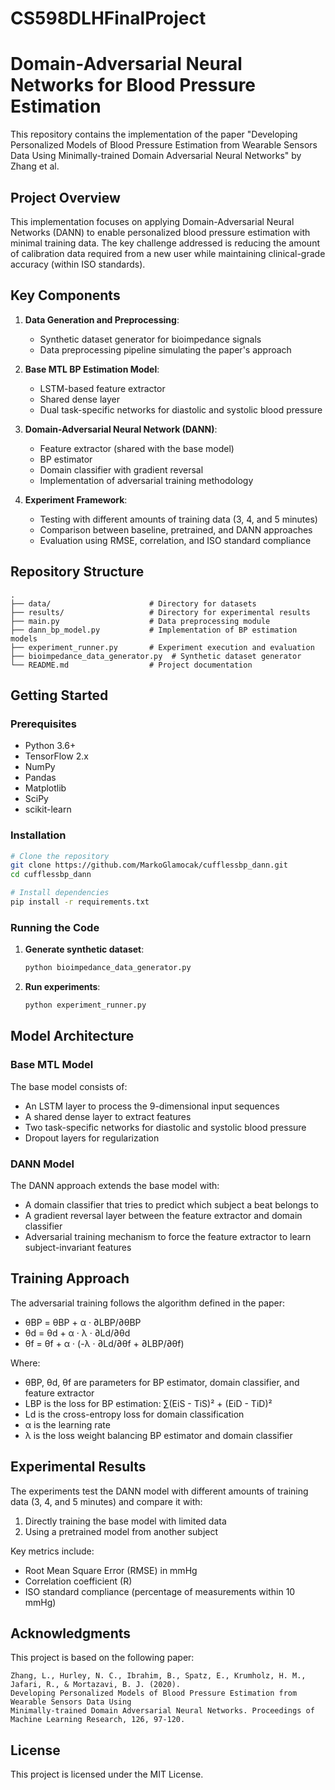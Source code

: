 # CS598DLHFinalProject

# Domain-Adversarial Neural Networks for Blood Pressure Estimation

This repository contains the implementation of the paper "Developing Personalized Models of Blood Pressure Estimation from Wearable Sensors Data Using Minimally-trained Domain Adversarial Neural Networks" by Zhang et al.

## Project Overview

This implementation focuses on applying Domain-Adversarial Neural Networks (DANN) to enable personalized blood pressure estimation with minimal training data. The key challenge addressed is reducing the amount of calibration data required from a new user while maintaining clinical-grade accuracy (within ISO standards).

## Key Components

1. **Data Generation and Preprocessing**:
   - Synthetic dataset generator for bioimpedance signals
   - Data preprocessing pipeline simulating the paper's approach

2. **Base MTL BP Estimation Model**:
   - LSTM-based feature extractor
   - Shared dense layer
   - Dual task-specific networks for diastolic and systolic blood pressure

3. **Domain-Adversarial Neural Network (DANN)**:
   - Feature extractor (shared with the base model)
   - BP estimator
   - Domain classifier with gradient reversal
   - Implementation of adversarial training methodology

4. **Experiment Framework**:
   - Testing with different amounts of training data (3, 4, and 5 minutes)
   - Comparison between baseline, pretrained, and DANN approaches
   - Evaluation using RMSE, correlation, and ISO standard compliance

## Repository Structure

```
.
├── data/                      # Directory for datasets
├── results/                   # Directory for experimental results
├── main.py                    # Data preprocessing module
├── dann_bp_model.py           # Implementation of BP estimation models
├── experiment_runner.py       # Experiment execution and evaluation
├── bioimpedance_data_generator.py  # Synthetic dataset generator
└── README.md                  # Project documentation
```

## Getting Started

### Prerequisites

- Python 3.6+
- TensorFlow 2.x
- NumPy
- Pandas
- Matplotlib
- SciPy
- scikit-learn

### Installation

```bash
# Clone the repository
git clone https://github.com/MarkoGlamocak/cufflessbp_dann.git
cd cufflessbp_dann

# Install dependencies
pip install -r requirements.txt
```

### Running the Code

1. **Generate synthetic dataset**:
   ```bash
   python bioimpedance_data_generator.py
   ```

2. **Run experiments**:
   ```bash
   python experiment_runner.py
   ```

## Model Architecture

### Base MTL Model

The base model consists of:
- An LSTM layer to process the 9-dimensional input sequences
- A shared dense layer to extract features
- Two task-specific networks for diastolic and systolic blood pressure
- Dropout layers for regularization

### DANN Model

The DANN approach extends the base model with:
- A domain classifier that tries to predict which subject a beat belongs to
- A gradient reversal layer between the feature extractor and domain classifier
- Adversarial training mechanism to force the feature extractor to learn subject-invariant features

## Training Approach

The adversarial training follows the algorithm defined in the paper:

- θBP = θBP + α · ∂LBP/∂θBP
- θd = θd + α · λ · ∂Ld/∂θd
- θf = θf + α · (-λ · ∂Ld/∂θf + ∂LBP/∂θf)

Where:
- θBP, θd, θf are parameters for BP estimator, domain classifier, and feature extractor
- LBP is the loss for BP estimation: ∑(EiS - TiS)² + (EiD - TiD)²
- Ld is the cross-entropy loss for domain classification
- α is the learning rate
- λ is the loss weight balancing BP estimator and domain classifier

## Experimental Results

The experiments test the DANN model with different amounts of training data (3, 4, and 5 minutes) and compare it with:
1. Directly training the base model with limited data
2. Using a pretrained model from another subject

Key metrics include:
- Root Mean Square Error (RMSE) in mmHg
- Correlation coefficient (R)
- ISO standard compliance (percentage of measurements within 10 mmHg)

## Acknowledgments

This project is based on the following paper:
```
Zhang, L., Hurley, N. C., Ibrahim, B., Spatz, E., Krumholz, H. M., Jafari, R., & Mortazavi, B. J. (2020). 
Developing Personalized Models of Blood Pressure Estimation from Wearable Sensors Data Using 
Minimally-trained Domain Adversarial Neural Networks. Proceedings of Machine Learning Research, 126, 97-120.
```

## License

This project is licensed under the MIT License.
